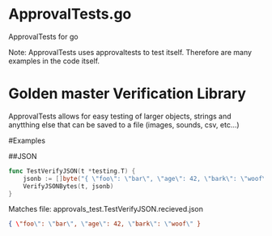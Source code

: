 # ApprovalTests.go

ApprovalTests for go

Note: ApprovalTests uses approvaltests to test itself. Therefore are many examples in the code itself.

# Golden master Verification Library
ApprovalTests allows for easy testing of larger objects, strings and anytthing else that can be saved to a file (images, sounds, csv,  etc...)

#Examples

##JSON


```go
func TestVerifyJSON(t *testing.T) {
	jsonb := []byte("{ \"foo\": \"bar\", \"age\": 42, \"bark\": \"woof\" }")
	VerifyJSONBytes(t, jsonb)
}
```
Matches file: approvals_test.TestVerifyJSON.recieved.json

```json
{ \"foo\": \"bar\", \"age\": 42, \"bark\": \"woof\" }
```
